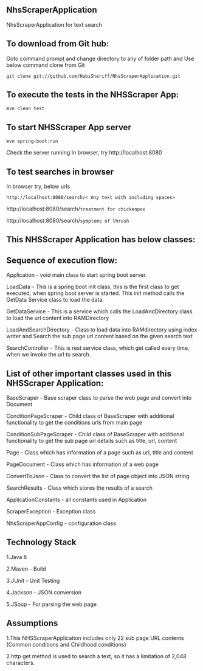 ## NhsScraperApplication

NhsScraperApplication for text search 

## To download from Git hub:

  Goto command prompt and change directory to any of folder path and Use below command clone from Git 
 
  ```git clone git://github.com/HabiSheriff/NhsScraperApplication.git```
 
## To execute the tests in the NHSScraper App:
  
  ```mvn clean test```

## To start NHSScraper App server

   ```mvn spring-boot:run```
   
   Check the server running
   In browser, try http://localhost:8080

## To test searches in browser

  In browser try, below urls
  
  ```http://localhost:8080/search/< Any text with including spaces>```
  
  http://localhost:8080/search/```treatment for chickenpox```
     
  http://localhost:8080/search/```symptoms of thrush```
    
## This NHSScraper Application has below classes:

## Sequence of execution flow:

Application - void main class to start spring boot server.

LoadData - This is a spring boot init class, this is the first class to get executed, when spring boot server is started. This init method calls the GetData Service class to load the data.

GetDataService  - This is a service which calls the LoadAndDirectory class to load the url content into RAMDirectory

LoadAndSearchDirectory - Class to load data into RAMdirectory using index writer and Search the sub page url content based on the given search text

SearchController - This is rest service class, which get called every time, when we invoke the url to search.

## List of other important classes used in this NHSScraper Application:

BaseScraper - Base scraper class to parse the web page and convert into Document

ConditionPageScraper - Child class of BaseScraper with additional functionality to get the conditions urls from main page

ConditionSubPageScraper  - Child class of BaseScraper with additional functionality to get the sub page url details such as title, url, content

Page  - Class which has information of a page such as url, title and content

PageDocument - Class which has information of a web page

ConvertToJson - Class to convert the list of page object into JSON string

SearchResults - Class which stores the results of a search

ApplicationConstants -  all constants used in Application

ScraperException - Exception class 

NhsScraperAppConfig - configuration class 
  
## Technology Stack

1.Java 8

2.Maven - Build

3.JUnit - Unit Testing

4.Jackson - JSON conversion

5.JSoup - For parsing the web page
  
       
## Assumptions
  
  1.This NHSScraperApplication includes only 22 sub page URL contents (Common conditions and Childhood conditions)
  
  2.http get method is used to search a text, so it has a limitation of 2,048 characters. 
  
